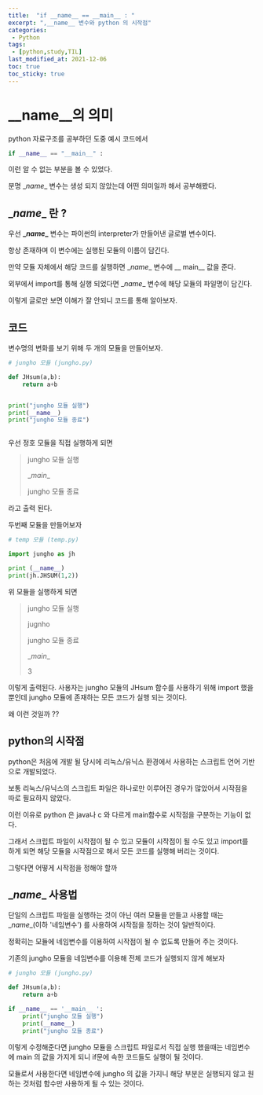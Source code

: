 ```yaml
---
title:  "if __name__ == __main__ : "
excerpt: ",__name__ 변수와 python 의 시작점"
categories:
 - Python
tags:
 - [python,study,TIL]
last_modified_at: 2021-12-06
toc: true
toc_sticky: true
---
```


#  \__name__의 의미



python 자료구조를 공부하던 도중 예시 코드에서



```python
if __name__ == "__main__" : 
```



이런 알 수 없는 부분을 볼 수 있었다.

분명 \__name__ 변수는 생성 되지 않았는데 어떤 의미일까 해서 공부해봤다.



## \__name__ 란 ?



우선 **\__name__** 변수는 파이썬의 interpreter가 만들어낸 글로벌 변수이다.

항상 존재하며 이 변수에는 실행된 모듈의 이름이 담긴다.

만약 모듈 자체에서 해당 코드를 실행하면 \__name__ 변수에 __ main__ 값을 준다.

외부에서 import를 통해 실행 되었다면 \__name__ 변수에 해당 모듈의 파일명이 담긴다.



이렇게 글로만 보면 이해가 잘 안되니 코드를 통해 알아보자.





## 코드



변수명의 변화를 보기 위해 두 개의 모듈을 만들어보자.



```python
# jungho 모듈 (jungho.py)

def JHsum(a,b):
    return a+b


print("jungho 모듈 실행")
print(__name__)
print("jungho 모듈 종료")



```

 

우선 정호 모듈을 직접 실행하게 되면 

> jungho 모듈 실행
>
> \__main__
>
> jungho 모듈 종료



라고 출력 된다. 



두번째 모듈을 만들어보자

```python
# temp 모듈 (temp.py)

import jungho as jh

print (__name__)
print(jh.JHSUM(1,2))
```



위 모듈을 실행하게 되면



> jungho 모듈 실행
>
> jugnho
>
> jungho 모듈 종료
>
> \__main__
>
> 3



이렇게 출력된다. 사용자는 jungho 모듈의 JHsum 함수를 사용하기 위해 import 했을 뿐인데 jungho 모듈에 존재하는 모든 코드가 실행 되는 것이다.

 

왜 이런 것일까 ?? 



## python의 시작점



python은 처음에 개발 될 당시에 리눅스/유닉스 환경에서 사용하는 스크립트 언어 기반으로 개발되었다.

보통 리눅스/유닉스의 스크립트 파일은 하나로만 이루어진 경우가 많았어서 시작점을 따로 필요하지 않았다.

이런 이유로 python 은 java나 c 와 다르게 main함수로 시작점을 구분하는 기능이 없다.

그래서 스크립트 파일이 시작점이 될 수 있고 모듈이 시작점이 될 수도 있고 import를 하게 되면 해당 모듈을 시작점으로 해서 모든 코드를 실행해 버리는 것이다.

그렇다면 어떻게 시작점을 정해야 할까



## \__name__ 사용법



단일의 스크립트 파일을 실행하는 것이 아닌 여러 모듈을 만들고 사용할 때는 \__name__(이하 '네임변수') 를 사용하여 시작점을 정하는 것이 일반적이다.

정확히는 모듈에 네임변수를 이용하여 시작점이 될 수 없도록 만들어 주는 것이다.



기존의 jungho 모듈을 네임변수를 이용해 전체 코드가 실행되지 않게 해보자



```python
# jungho 모듈 (jungho.py)

def JHsum(a,b):
    return a+b

if __name__ == '__main__ ':
	print("jungho 모듈 실행")
	print(__name__)
	print("jungho 모듈 종료")
```



이렇게 수정해준다면 jungho 모듈을 스크립트 파일로서 직접 실행 했을때는 네임변수에 main 의 값을 가지게 되니 if문에 속한 코드들도 실행이 될 것이다.

모듈로서 사용한다면 네임변수에 jungho 의 값을 가지니 해당 부분은 실행되지 않고 원하는 것처럼 함수만 사용하게 될 수 있는 것이다.


